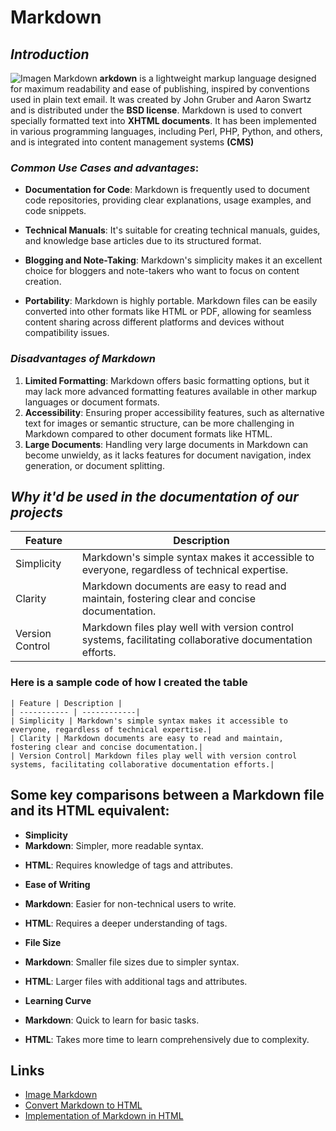 <h1 id="markdown">Markdown</h1>
<h2 id="-introduction-"><em>Introduction</em></h2>
<p><img src="https://upload.wikimedia.org/wikipedia/commons/4/48/Markdown-mark.svg" alt="Imagen Markdown">
<strong>arkdown</strong> is a lightweight markup language designed for maximum readability and ease of publishing, inspired by conventions used in plain text email. It was created by John Gruber and Aaron Swartz and is distributed under the <strong>BSD license</strong>. Markdown is used to convert specially formatted text into <strong>XHTML documents</strong>. It has been implemented in various programming languages, including Perl, PHP, Python, and others, and is integrated into content management systems <strong>(CMS)</strong></p>
<h3 id="-common-use-cases-and-advantages-"><em>Common Use Cases and advantages</em>:</h3>
<ul>
<li><p><strong>Documentation for Code</strong>: Markdown is frequently used to document code repositories, providing clear explanations, usage examples, and code snippets.</p>
</li>
<li><p><strong>Technical Manuals</strong>: It&#39;s suitable for creating technical manuals, guides, and knowledge base articles due to its structured format.</p>
</li>
<li><p><strong>Blogging and Note-Taking</strong>: Markdown&#39;s simplicity makes it an excellent choice for bloggers and note-takers who want to focus on content creation.</p>
</li>
<li><strong>Portability</strong>: Markdown is highly portable. Markdown files can be easily converted into other formats like HTML or PDF, allowing for seamless content sharing across different platforms and devices without compatibility issues.</li>
</ul>
<h3 id="-disadvantages-of-markdown-"><em>Disadvantages of Markdown</em></h3>
<ol>
<li><strong>Limited Formatting</strong>: Markdown offers basic formatting options, but it may lack more advanced formatting features available in other markup languages or document formats.</li>
<li><strong>Accessibility</strong>: Ensuring proper accessibility features, such as alternative text for images or semantic structure, can be more challenging in Markdown compared to other document formats like HTML.</li>
<li><strong>Large Documents</strong>: Handling very large documents in Markdown can become unwieldy, as it lacks features for document navigation, index generation, or document splitting.</li>
</ol>
<h2 id="-why-it-d-be-used-in-the-documentation-of-our-projects-"><em>Why it&#39;d be used in the documentation of our projects</em></h2>
<table>
<thead>
<tr>
<th>Feature</th>
<th>Description</th>
</tr>
</thead>
<tbody>
<tr>
<td>Simplicity</td>
<td>Markdown&#39;s simple syntax makes it accessible to everyone, regardless of technical expertise.</td>
</tr>
<tr>
<td>Clarity</td>
<td>Markdown documents are easy to read and maintain, fostering clear and concise documentation.</td>
</tr>
<tr>
<td>Version Control</td>
<td>Markdown files play well with version control systems, facilitating collaborative documentation efforts.</td>
</tr>
</tbody>
</table>
<h3 id="here-is-a-sample-code-of-how-i-created-the-table">Here is a sample code of how I created the table</h3>
<p><code>| Feature | Description |
| ----------- | ------------|
| Simplicity | Markdown&#39;s simple syntax makes it accessible to everyone, regardless of technical expertise.|
| Clarity | Markdown documents are easy to read and maintain, fostering clear and concise documentation.|
| Version Control| Markdown files play well with version control systems, facilitating collaborative documentation efforts.|</code></p>
<h2 id="some-key-comparisons-between-a-markdown-file-and-its-html-equivalent-">Some key comparisons between a Markdown file and its HTML equivalent:</h2>
<ul>
<li><strong>Simplicity</strong> </li>
<li><strong>Markdown</strong>: Simpler, more readable syntax.</li>
<li><p><strong>HTML</strong>: Requires knowledge of tags and attributes.</p>
</li>
<li><p><strong>Ease of Writing</strong></p>
</li>
<li><p><strong>Markdown</strong>: Easier for non-technical users to write.</p>
</li>
<li><p><strong>HTML</strong>: Requires a deeper understanding of tags.</p>
</li>
<li><p><strong>File Size</strong></p>
</li>
<li><p><strong>Markdown</strong>: Smaller file sizes due to simpler syntax.</p>
</li>
<li><p><strong>HTML</strong>: Larger files with additional tags and attributes.</p>
</li>
<li><p><strong>Learning Curve</strong></p>
</li>
<li><p><strong>Markdown</strong>: Quick to learn for basic tasks.</p>
</li>
<li><strong>HTML</strong>: Takes more time to learn comprehensively due to complexity.</li>
</ul>
<h2 id="links">Links</h2>
<ul>
<li><a href="https://upload.wikimedia.org/wikipedia/commons/4/48/Markdown-mark.svg">Image Markdown</a></li>
<li><a href="https://markdowntohtml.com/">Convert Markdown to HTML</a></li>
<li><a href="MarkdownToHTML.md">Implementation of Markdown in HTML</a></li>
</ul>
